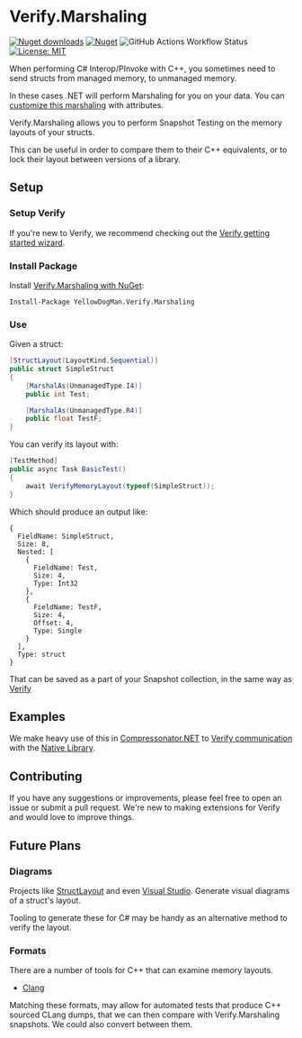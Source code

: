 # Verify.Marshaling

[![Nuget downloads](https://img.shields.io/nuget/v/YellowDogMan.Verify.Marshaling.svg)](https://www.nuget.org/packages/YellowDogMan.Verify.Marshaling)
[![Nuget](https://img.shields.io/nuget/dt/YellowDogMan.Verify.Marshaling)](https://www.nuget.org/packages/YellowDogMan.Verify.Marshaling)
![GitHub Actions Workflow Status](https://img.shields.io/github/actions/workflow/status/Yellow-Dog-Man/Verify.Marshaling/build.yml)
[![License: MIT](https://img.shields.io/badge/License-MIT-yellow.svg)](/LICENSE.txt)

When performing C# Interop/PInvoke with C++, you sometimes need to send structs from managed memory, to unmanaged memory.

In these cases .NET will perform Marshaling for you on your data. You can [customize this marshaling](https://learn.microsoft.com/en-us/dotnet/framework/interop/marshalling-classes-structures-and-unions) with attributes.

Verify.Marshaling allows you to perform Snapshot Testing on the memory layouts of your structs.

This can be useful in order to compare them to their C++ equivalents, or to lock their layout between versions of a library.

## Setup

### Setup Verify

If you're new to Verify, we recommend checking out the [Verify getting started wizard](https://github.com/VerifyTests/Verify/blob/main/docs/wiz/readme.md). 

### Install Package

Install [Verify.Marshaling with NuGet](https://www.nuget.org/packages/YellowDogMan.Verify.Marshaling):

```
Install-Package YellowDogMan.Verify.Marshaling
```

### Use

Given a struct:
```cs
[StructLayout(LayoutKind.Sequential)]
public struct SimpleStruct
{
    [MarshalAs(UnmanagedType.I4)]
    public int Test;

    [MarshalAs(UnmanagedType.R4)]
    public float TestF;
}
```

You can verify its layout with:
```cs
[TestMethod]
public async Task BasicTest()
{
    await VerifyMemoryLayout(typeof(SimpleStruct));
}
```

Which should produce an output like:
```
{
  FieldName: SimpleStruct,
  Size: 8,
  Nested: [
    {
      FieldName: Test,
      Size: 4,
      Type: Int32
    },
    {
      FieldName: TestF,
      Size: 4,
      Offset: 4,
      Type: Single
    }
  ],
  Type: struct
}
```
That can be saved as a part of your Snapshot collection, in the same way as [Verify](https://github.com/VerifyTests/Verify)

## Examples
We make heavy use of this in [Compressonator.NET](https://github.com/Yellow-Dog-Man/Compressonator.NET) to [Verify communication](https://github.com/Yellow-Dog-Man/Compressonator.NET/tree/main/Compressonator.NET.Tests/Marshaling) with the [Native Library](https://github.com/Yellow-Dog-Man/Compressonator).

## Contributing

If you have any suggestions or improvements, please feel free to open an issue or submit a pull request. We're new to making extensions for Verify and would love to improve things.

## Future Plans

### Diagrams
Projects like [StructLayout](https://github.com/Viladoman/StructLayout/tree/main) and even [Visual Studio](https://devblogs.microsoft.com/visualstudio/size-alignment-and-memory-layout-insights-for-c-classes-structs-and-unions/#memory-layout). 
Generate visual diagrams of a struct's layout. 

Tooling to generate these for C# may be handy as an alternative method to verify the layout.

### Formats

There are a number of tools for C++ that can examine memory layouts. 

- [Clang](https://eli.thegreenplace.net/2012/12/17/dumping-a-c-objects-memory-layout-with-clang)

Matching these formats, may allow for automated tests that produce C++ sourced CLang dumps, that we can then compare with Verify.Marshaling snapshots. We could also convert between them.
